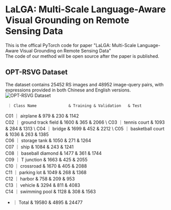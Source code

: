 # LaLGA: Multi-Scale Language-Aware Visual Grounding on Remote Sensing Data  
This is the offical PyTorch code for paper "LaLGA: Multi-Scale Language-Aware Visual Grounding on Remote Sensing Data"  
The code of our method will be open source after the paper is published.  
## OPT-RSVG Dataset 
The dataset contains 25452 RS images and 48952 image-query pairs, with expressions provided in both Chinese and English versions.
![OPT-RSVG Dataset](https://github.com/like413/OPT-RSVG/blob/main/fig/OPT-RSVG.png)

     ｜ Class Name              & Training & Validation   & Test  
C01  ｜ airplane                & 979      & 230          & 1142  
C02  ｜ ground track field      & 1600     & 365          & 2066  \\
C03  ｜ tennis court            & 1093     & 284          & 1313  \\
C04  ｜ bridge                  & 1699     & 452          & 2212  \\
C05  ｜ basketball court        & 1036     & 263          & 1385  
C06  ｜ storage tank            & 1050     & 271          & 1264  
C07  ｜ ship                    & 1084     & 243          & 1241  
C08  ｜ baseball diamond        & 1477     & 361          & 1744  
C09  ｜ T junction              & 1663     & 425          & 2055  
C10  ｜ crossroad               & 1670     & 405          & 2088  
C11  ｜ parking lot             & 1049     & 268          & 1368  
C12  ｜ harbor                  & 758      & 209          & 953   
C13  ｜ vehicle                 & 3294     & 811          & 4083  
C14  ｜ swimming pool           & 1128     & 308          & 1563  
-    ｜ Total                   & 19580    & 4895         & 24477  
